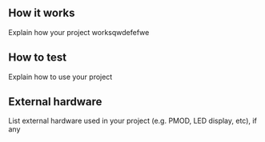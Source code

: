 <!---

This file is used to generate your project datasheet. Please fill in the information below and delete any unused
sections.

You can also include images in this folder and reference them in the markdown. Each image must be less than
512 kb in size, and the combined size of all images must be less than 1 MB.
-->

## How it works

Explain how your project worksqwdefefwe

## How to test

Explain how to use your project

## External hardware

List external hardware used in your project (e.g. PMOD, LED display, etc), if any
